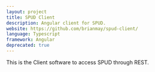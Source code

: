 ```yaml
---
layout: project
title: SPUD Client
description: Angular client for SPUD.
website: https://github.com/brianmay/spud-client/
language: Typescript
framework: Angular
deprecated: true
---
```

This is the Client software to access SPUD through REST.
